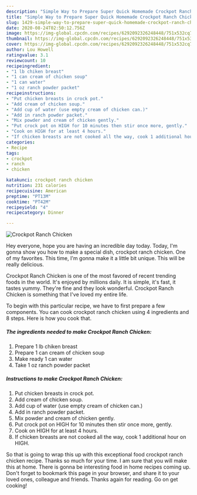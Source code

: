 ```yaml
---
description: "Simple Way to Prepare Super Quick Homemade Crockpot Ranch Chicken"
title: "Simple Way to Prepare Super Quick Homemade Crockpot Ranch Chicken"
slug: 1429-simple-way-to-prepare-super-quick-homemade-crockpot-ranch-chicken
date: 2020-08-24T02:50:12.756Z
image: https://img-global.cpcdn.com/recipes/6292092326248448/751x532cq70/crockpot-ranch-chicken-recipe-main-photo.jpg
thumbnail: https://img-global.cpcdn.com/recipes/6292092326248448/751x532cq70/crockpot-ranch-chicken-recipe-main-photo.jpg
cover: https://img-global.cpcdn.com/recipes/6292092326248448/751x532cq70/crockpot-ranch-chicken-recipe-main-photo.jpg
author: Lou Howell
ratingvalue: 3.1
reviewcount: 10
recipeingredient:
- "1 lb chiken breast"
- "1 can cream of chicken soup"
- "1 can water"
- "1 oz ranch powder packet"
recipeinstructions:
- "Put chicken breasts in crock pot."
- "Add cream of chicken soup."
- "Add cup of water (use empty cream of chicken can.)"
- "Add in ranch powder packet."
- "Mix powder and cream of chicken gently."
- "Put crock pot on HIGH for 10 minutes then stir once more, gently."
- "Cook on HIGH for at least 4 hours."
- "If chicken breasts are not cooked all the way, cook 1 additional hour on HIGH."
categories:
- Recipe
tags:
- crockpot
- ranch
- chicken

katakunci: crockpot ranch chicken 
nutrition: 231 calories
recipecuisine: American
preptime: "PT13M"
cooktime: "PT42M"
recipeyield: "4"
recipecategory: Dinner

---
```



![Crockpot Ranch Chicken](https://img-global.cpcdn.com/recipes/6292092326248448/751x532cq70/crockpot-ranch-chicken-recipe-main-photo.jpg)

Hey everyone, hope you are having an incredible day today. Today, I'm gonna show you how to make a special dish, crockpot ranch chicken. One of my favorites. This time, I'm gonna make it a little bit unique. This will be really delicious.



Crockpot Ranch Chicken is one of the most favored of recent trending foods in the world. It's enjoyed by millions daily. It is simple, it's fast, it tastes yummy. They're fine and they look wonderful. Crockpot Ranch Chicken is something that I've loved my entire life.


To begin with this particular recipe, we have to first prepare a few components. You can cook crockpot ranch chicken using 4 ingredients and 8 steps. Here is how you cook that.

<!--inarticleads1-->

##### The ingredients needed to make Crockpot Ranch Chicken:

1. Prepare 1 lb chiken breast
1. Prepare 1 can cream of chicken soup
1. Make ready 1 can water
1. Take 1 oz ranch powder packet




<!--inarticleads2-->

##### Instructions to make Crockpot Ranch Chicken:

1. Put chicken breasts in crock pot.
1. Add cream of chicken soup.
1. Add cup of water (use empty cream of chicken can.)
1. Add in ranch powder packet.
1. Mix powder and cream of chicken gently.
1. Put crock pot on HIGH for 10 minutes then stir once more, gently.
1. Cook on HIGH for at least 4 hours.
1. If chicken breasts are not cooked all the way, cook 1 additional hour on HIGH.




So that is going to wrap this up with this exceptional food crockpot ranch chicken recipe. Thanks so much for your time. I am sure that you will make this at home. There is gonna be interesting food in home recipes coming up. Don't forget to bookmark this page in your browser, and share it to your loved ones, colleague and friends. Thanks again for reading. Go on get cooking!
